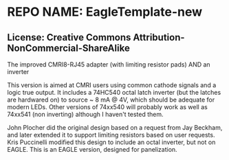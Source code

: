 # REPO NAME: EagleTemplate-new
## License: Creative Commons Attribution-NonCommercial-ShareAlike

The improved CMRI8-RJ45 adapter (with limiting resistor pads) AND an inverter

This version is aimed at CMRI users using common cathode signals and a logic true output.
It includes a 74HC540 octal latch inverter (but the latches are hardwared on) to source 
~ 8 mA @ 4V, which should be adequate for modern LEDs.  Other versions of 74xx540 will 
probably work as well as 74xx541 (non inverting) although I haven't tested them.

John Plocher did the original design based on a request from Jay Beckham, and later extended
it to support limiting resistors based on user requests.  Kris Puccinelli modified this 
design to include an octal inverter, but not on EAGLE.  This is an EAGLE version, designed
for panelization.
